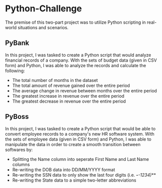 # Python-Challenge
The premise of this two-part project was to utilize Python scripting in real-world situations and scenarios.

## PyBank
In this project, I was tasked to create a Python script that would analyze financial records of a company.  With the sets of budget data (given in CSV form) and Python, I was able to analyze the records and calculate the following:
* The total number of months in the dataset
* The total amount of revenue gained over the entire period
* The average change in revenue between months over the entire period
* The greatest increase in revenue over the entire period
* The greatest decrease in revenue over the entire period

## PyBoss
In this project, I was tasked to create a Python script that would be able to convert employee records to a company's new HR software system.  With the sets of employee data (given in CSV form) and Python, I was able to manipulate the data in order to create a smooth transition between softwares by:
* Splitting the Name column into seperate First Name and Last Name columns
* Re-writing the DOB data into DD/MM/YYYY format
* Re-writing the SSN data to only show the last four digits (i.e. ***-**-1234)***
* Re-writing the State data to a simple two-letter abbreviations
